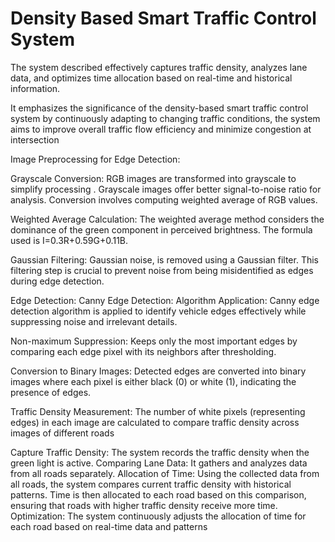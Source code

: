 # Density Based Smart Traffic Control System

The system described effectively captures traffic density, analyzes lane data, and optimizes time allocation based on real-time and historical information. 

It emphasizes the significance of the density-based smart traffic control system by continuously adapting to changing traffic conditions, the system aims to improve overall traffic flow efficiency and minimize congestion at intersection

Image Preprocessing for Edge Detection:

Grayscale Conversion: RGB images are transformed into grayscale to simplify processing . Grayscale images offer better signal-to-noise ratio for analysis. Conversion involves computing weighted average of RGB values.

Weighted Average Calculation: The weighted average method considers the dominance of the green component in perceived brightness. The formula used is I=0.3R+0.59G+0.11B.

Gaussian Filtering: Gaussian noise, is removed using a Gaussian filter. This filtering step is crucial to prevent noise from being misidentified as edges during edge detection.

Edge Detection:
Canny Edge Detection:
Algorithm Application: Canny edge detection algorithm is applied to identify vehicle edges effectively while suppressing noise and irrelevant details.

Non-maximum Suppression: Keeps only the most important edges by comparing each edge pixel with its neighbors after thresholding.

Conversion to Binary Images: Detected edges are converted into binary images where each pixel is either black (0) or white (1), indicating the presence of edges.

Traffic Density Measurement: The number of white pixels (representing edges) in each image are calculated to compare traffic density across images of different roads

Capture Traffic Density:
   The system records the traffic density when the green light is active.
Comparing Lane Data:
   It gathers and analyzes data from all roads separately.
Allocation of Time:
   Using the collected data from all roads, the system compares current traffic density with historical patterns.
   Time is then allocated to each road based on this comparison, ensuring that roads with higher traffic density receive more time.
Optimization:
   The system continuously adjusts the allocation of time for each road based on real-time data and patterns

